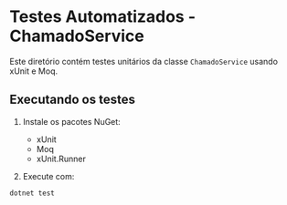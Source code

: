# Testes Automatizados - ChamadoService

Este diretório contém testes unitários da classe `ChamadoService` usando xUnit e Moq.

## Executando os testes

1. Instale os pacotes NuGet:
   - xUnit
   - Moq
   - xUnit.Runner

2. Execute com:
```bash
dotnet test
```
